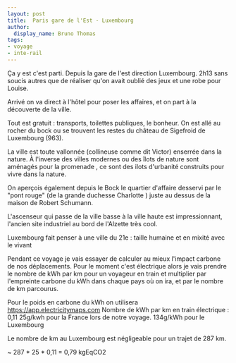 ```yaml
---
layout: post
title:  Paris gare de l'Est - Luxembourg
author:
  display_name: Bruno Thomas
tags:
- voyage
- inte-rail
---
```


Ça y est c'est parti. Depuis la gare de l'est direction Luxembourg.
2h13 sans soucis autres que de réaliser qu'on avait oublié des jeux et une robe pour Louise.

Arrivé on va direct  à l'hôtel pour  poser les affaires, et on part à la découverte de la ville.

Tout est gratuit : transports, toilettes publiques, le bonheur. On est allé au  rocher du bock ou se trouvent les restes du château de Sigefroid de Luxembourg (963).

La ville est toute vallonnée (collineuse comme dit Victor) enserrée dans la nature. À l'inverse des villes modernes ou des îlots de nature sont aménagés pour la promenade , ce sont des ilots d'urbanité construits pour vivre dans la nature.

On aperçois également depuis le Bock le quartier d'affaire desservi par le "pont rouge" (de la grande duchesse Charlotte ) juste au dessus de la maison de Robert Schumann.

L'ascenseur qui passe de la ville basse à la ville haute est impressionnant, l'ancien site industriel au bord de l'Alzette très cool.

Luxembourg fait penser à une ville du 21e : taille humaine et en mixité avec le vivant

Pendant ce voyage je vais essayer de calculer au mieux l'impact carbone de nos déplacements. Pour le moment c'est électrique alors je vais prendre le nombre de kWh par km pour un voyageur en train et multiplier par l'empreinte carbone du kWh dans chaque pays où on ira, et par le nombre de km parcourus.

Pour le poids en carbone du kWh on utilisera https://app.electricitymaps.com
Nombre de kWh par km en train électrique : 0,11
25g/kwh pour la France lors de notre voyage.
134g/kWh pour le Luxembourg

Le nombre de km au Luxembourg est négligeable pour un trajet de 287 km.


~ 287 * 25 * 0,11 = 0,79 kgEqCO2
